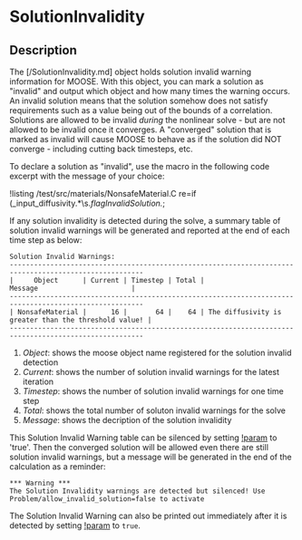 # SolutionInvalidity

## Description

The [/SolutionInvalidity.md] object holds solution invalid warning information for MOOSE. With this object, you can mark a solution as "invalid" and output which object and how many times the warning occurs. An invalid solution means that the solution somehow does not satisfy requirements such as a value being out of the bounds of a correlation.  Solutions are allowed to be invalid *during* the nonlinear solve - but are not allowed to be invalid once it converges. A "converged" solution that is marked as invalid will cause MOOSE to behave as if the solution did NOT converge - including cutting back timesteps, etc.

To declare a solution as "invalid", use the macro in the following code excerpt with the message of your choice:

!listing /test/src/materials/NonsafeMaterial.C  re=if \(_input_diffusivity.*\s.*flagInvalidSolution.*\;

If any solution invalidity is detected during the solve, a summary table of solution invalid warnings will be generated and reported at the end of each time step as below:

```
Solution Invalid Warnings:
-------------------------------------------------------------------------------------------------------
|     Object      | Current | Timestep | Total |                        Message                       |
-------------------------------------------------------------------------------------------------------
| NonsafeMaterial |      16 |       64 |    64 | The diffusivity is greater than the threshold value! |
-------------------------------------------------------------------------------------------------------
```

1. *Object*: shows the moose object name registered for the solution invalid detection
2. *Current*: shows the number of solution invalid warnings for the latest iteration
3. *Timestep*: shows the number of solution invalid warnings for one time step
4. *Total*: shows the total number of soluton invalid warnings for the solve
5. *Message*: shows the decription of the solution invalidity

This Solution Invalid Warning table can be silenced by setting [!param](/Problem/FEProblem/allow_invalid_solution) to 'true'. Then the converged solution will be allowed even there are still solution invalid warnings, but a message will be generated in the end of the calculation as a reminder:

```
*** Warning ***
The Solution Invalidity warnings are detected but silenced! Use Problem/allow_invalid_solution=false to activate
```

The Solution Invalid Warning can also be printed out immediately after it is detected by setting [!param](/Problem/FEProblem/immediately_print_invalid_solution) to `true`.



